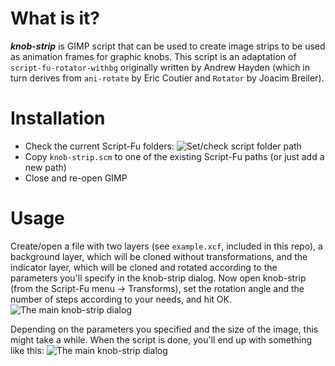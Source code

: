 # What is it?
***knob-strip*** is GIMP script that can be used to create image strips to be used as animation frames for graphic knobs. This script is an adaptation of `script-fu-rotator-withbg` originally written by Andrew Hayden (which in turn derives from `ani-rotate` by Eric Coutier and `Rotator` by Joacim Breiler).

# Installation
- Check the current Script-Fu folders:
![Set/check script folder path](https://raw.github.com/shaduzlabs/knob-strip/master/docs/configure.png)
- Copy `knob-strip.scm` to one of the existing Script-Fu paths (or just add a new path)
- Close and re-open GIMP

# Usage
Create/open a file with two layers (see `example.xcf`, included in this repo), a background layer, which will be cloned without transformations, and the indicator layer, which will be cloned and rotated according to the parameters you'll specify in the knob-strip dialog.
Now open knob-strip (from the Script-Fu menu -> Transforms), set the rotation angle and the number of steps according to your needs, and hit OK.
![The main knob-strip dialog](https://raw.github.com/shaduzlabs/knob-strip/master/docs/dialog.png)

Depending on the parameters you specified and the size of the image, this might take a while. When the script is done, you'll end up with something like this:
![The main knob-strip dialog](https://raw.github.com/shaduzlabs/knob-strip/master/docs/result.png)
